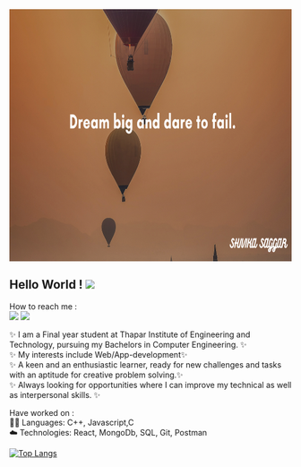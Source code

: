 
<img align='center' src="https://github.com/shivikasaggar/shivikasaggar/blob/main/SHIVIKA%20SAGGAR.png" width="1000" height="450" >

<h2> Hello World ! <img src="https://raw.githubusercontent.com/MartinHeinz/MartinHeinz/master/wave.gif" width="30px"> </h2>
How to reach me : </br>
<img src="https://img.shields.io/badge/linkedin-%230077B5.svg?&style=for-the-badge&logo=linkedin&logoColor=white" /> 
<img src="https://img.shields.io/badge/gmail-D14836?&style=for-the-badge&logo=gmail&logoColor=white" />



✨ I am a Final year student at Thapar Institute of Engineering and Technology, pursuing my Bachelors in Computer Engineering. ✨</br>
✨ My interests include Web/App-development✨</br>
✨ A keen and an enthusiastic learner, ready for new challenges and tasks with an aptitude for creative problem solving.✨ </br>
✨ Always looking for opportunities where I can improve my technical as well as interpersonal skills. ✨


Have worked on :</br>
👨‍💻 Languages: C++, Javascript,C </br>
☁️ Technologies: React, MongoDb, SQL, Git, Postman


[![Top Langs](https://github-readme-stats.vercel.app/api/top-langs/?username=shivikasaggar&layout=compact)](https://github.com/shivikasaggar/github-readme-stats)

<!--
**shivikasaggar/shivikasaggar** is a ✨ _special_ ✨ repository because its `README.md` (this file) appears on your GitHub profile.
--> 
